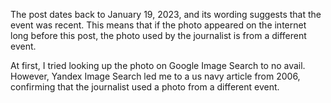 The post dates back to January 19, 2023, and its wording suggests that the event was recent. This means that if the photo appeared on the internet long before this post, the photo used by the journalist is from a different event.

At first, I tried looking up the photo on Google Image Search to no avail. However, Yandex Image Search led me to a us navy article from 2006, confirming that the journalist used a photo from a different event.
